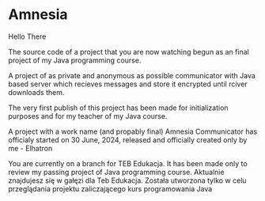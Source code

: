 # Amnesia

Hello There

The source code of a project that you are now watching begun as an final project of my Java programming course. 

A project of as private and anonymous as possible communicator with Java based server which recieves messages and store it encrypted until rciver downloads them.

The very first publish of this project has been made for initialization purposes and for my teacher of my Java course.

A project with a work name (and propably final) Amnesia Communicator has officialy started on 30 June, 2024, released and officially created only by me - Elhatron

You are currently on a branch for TEB Edukacja. It has been made only to review my passing project of Java programming course.
Aktualnie znajdujesz się w gałęzi dla Teb Edukacja. Została utworzona tylko w celu przeglądania projektu zaliczającego kurs programowania Java